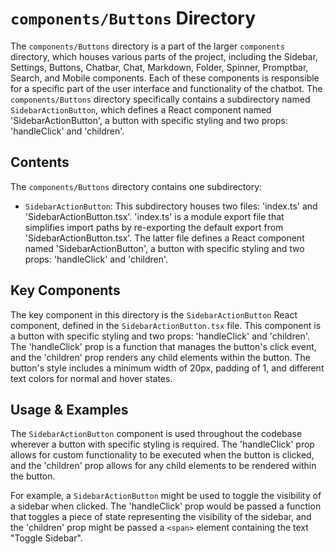 
# `components/Buttons` Directory

The `components/Buttons` directory is a part of the larger `components` directory, which houses various parts of the project, including the Sidebar, Settings, Buttons, Chatbar, Chat, Markdown, Folder, Spinner, Promptbar, Search, and Mobile components. Each of these components is responsible for a specific part of the user interface and functionality of the chatbot. The `components/Buttons` directory specifically contains a subdirectory named `SidebarActionButton`, which defines a React component named 'SidebarActionButton', a button with specific styling and two props: 'handleClick' and 'children'.

## Contents

The `components/Buttons` directory contains one subdirectory:

- `SidebarActionButton`: This subdirectory houses two files: 'index.ts' and 'SidebarActionButton.tsx'. 'index.ts' is a module export file that simplifies import paths by re-exporting the default export from 'SidebarActionButton.tsx'. The latter file defines a React component named 'SidebarActionButton', a button with specific styling and two props: 'handleClick' and 'children'.

## Key Components

The key component in this directory is the `SidebarActionButton` React component, defined in the `SidebarActionButton.tsx` file. This component is a button with specific styling and two props: 'handleClick' and 'children'. The 'handleClick' prop is a function that manages the button's click event, and the 'children' prop renders any child elements within the button. The button's style includes a minimum width of 20px, padding of 1, and different text colors for normal and hover states.

## Usage & Examples

The `SidebarActionButton` component is used throughout the codebase wherever a button with specific styling is required. The 'handleClick' prop allows for custom functionality to be executed when the button is clicked, and the 'children' prop allows for any child elements to be rendered within the button.

For example, a `SidebarActionButton` might be used to toggle the visibility of a sidebar when clicked. The 'handleClick' prop would be passed a function that toggles a piece of state representing the visibility of the sidebar, and the 'children' prop might be passed a `<span>` element containing the text "Toggle Sidebar".
